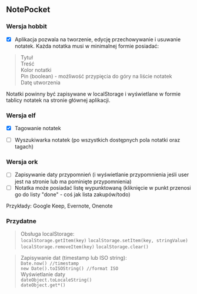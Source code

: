 ## NotePocket

### Wersja hobbit
- [x] Aplikacja pozwala na tworzenie, edycję przechowywanie i usuwanie notatek. Każda notatka musi w minimalnej formie posiadać:

> Tytuł  
> Treść  
> Kolor notatki  
> Pin (boolean) - możliwość przypięcia do góry na liście notatek  
> Datę utworzenia

Notatki powinny być zapisywane w localStorage i wyświetlane w formie tablicy notatek na stronie głównej aplikacji.

### Wersja elf
- [x] Tagowanie notatek  
- [ ] Wyszukiwarka notatek (po wszystkich dostępnych pola notatki oraz tagach)  


### Wersja ork
- [ ] Zapisywanie daty przypomnień (i wyświetlanie przypomnienia jeśli user jest na stronie lub ma pominięte przypomnienia)  
- [ ] Notatka może posiadać listę wypunktowaną (kliknięcie w punkt przenosi go do listy "done" - coś jak lista zakupów/todo)  

Przykłady: Google Keep, Evernote, Onenote

### Przydatne
> Obsługa localStorage:  
> ```localStorage.getItem(key)```
> ```localStorage.setItem(key, stringValue)```
> ```localStorage.removeItem(key)```
> ```localStorage.clear()```

> Zapisywanie dat (timestamp lub ISO string):   
> ``` Date.now() //timestamp ```  
> ``` new Date().toISOString() //format ISO ```  
> Wyświetlanie daty  
> ``` dateObject.toLocaleString() ```  
> ``` dateObject.get*() ```